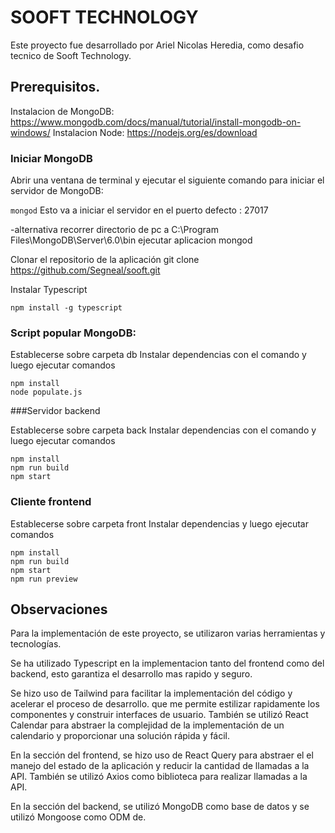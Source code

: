 # SOOFT TECHNOLOGY
 
Este proyecto fue desarrollado por Ariel Nicolas Heredia, como desafio tecnico de Sooft Technology.

## Prerequisitos.
Instalacion de MongoDB: https://www.mongodb.com/docs/manual/tutorial/install-mongodb-on-windows/
Instalacion Node: https://nodejs.org/es/download

### Iniciar MongoDB
Abrir una ventana de terminal y ejecutar el siguiente comando para iniciar el servidor de MongoDB:

```mongod```
Esto va a iniciar el servidor en el puerto defecto : 27017

-alternativa
recorrer directorio de pc a C:\Program Files\MongoDB\Server\6.0\bin
ejecutar aplicacion mongod

Clonar el repositorio de la aplicación
git clone https://github.com/Segneal/sooft.git

Instalar Typescript
```
npm install -g typescript
```

### Script popular MongoDB:
Establecerse sobre carpeta db
Instalar dependencias con el comando y luego ejecutar comandos 
```
npm install
node populate.js
```
###Servidor backend

Establecerse sobre carpeta back
Instalar dependencias con el comando y luego ejecutar comandos


```
npm install
npm run build
npm start
```

### Cliente frontend
Establecerse sobre carpeta front
Instalar dependencias y luego ejecutar comandos
```
npm install
npm run build
npm start
npm run preview
```

## Observaciones
Para la implementación de este proyecto, se utilizaron varias herramientas y tecnologías. 

Se ha utilizado Typescript en la implementacion tanto del frontend como del backend, esto garantiza el desarrollo mas rapido y seguro.

Se hizo uso de Tailwind para facilitar la implementación del código y acelerar el proceso de desarrollo. que me permite estilizar rapidamente los componentes y construir interfaces de usuario. También se utilizó React Calendar para abstraer la complejidad de la implementación de un calendario y proporcionar una solución rápida y fácil.

En la sección del frontend, se hizo uso de React Query para abstraer el el manejo del estado de la aplicación y reducir la cantidad de llamadas a la API. También se utilizó Axios como biblioteca para realizar llamadas a la API.

En la sección del backend, se utilizó MongoDB como base de datos y se utilizó Mongoose como ODM de. 
